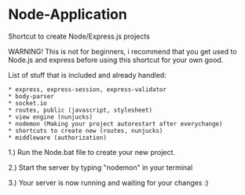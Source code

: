 # Node-Application
Shortcut to create Node/Express.js projects

WARNING! This is not for beginners, i recommend that you get used to Node.js and express before using this shortcut for your own good.

List of stuff that is included and already handled:

    * express, express-session, express-validator
    * body-parser
    * socket.io
    * routes, public (javascript, stylesheet)
    * view engine (nunjucks)
    * nodemon (Making your project autorestart after everychange)
    * shortcuts to create new (routes, nunjucks)
    * middleware (authorization)

1.) Run the Node.bat file to create your new project.

2.) Start the server by typing "nodemon" in your terminal

3.) Your server is now running and waiting for your changes :)

